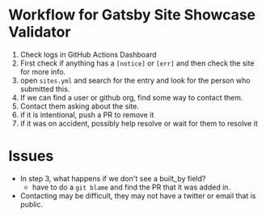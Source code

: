 # Workflow for Gatsby Site Showcase Validator

1. Check logs in GitHub Actions Dashboard
2. First check if anything has a `[notice]` or `[err]` and then check the site for more info.
3. open `sites.yml` and search for the entry and look for the person who submitted this.
4. If we can find a user or github org, find some way to contact them.
5. Contact them asking about the site.
6. if it is intentional, push a PR to remove it
7. if it was on accident, possibly help resolve or wait for them to resolve it

# Issues

- In step 3, what happens if we don't see a built_by field?
  - have to do a `git blame` and find the PR that it was added in.
- Contacting may be difficult, they may not have a twitter or email that is public.
